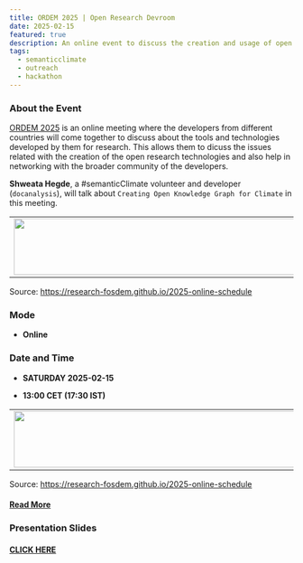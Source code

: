 ```yaml
---
title: ORDEM 2025 | Open Research Devroom 
date: 2025-02-15
featured: true
description: An online event to discuss the creation and usage of open source softwares in research
tags:
  - semanticclimate
  - outreach
  - hackathon
---
```


### About the Event

[ORDEM 2025](https://research-fosdem.github.io/2025-online-schedule) is an online meeting where the developers from different countries will come together to discuss about the tools and technologies developed by them for research. This allows them to dicuss the issues related with the creation of the open research technologies and also help in networking with the broader community of the developers.

**Shweata Hegde**, a #semanticClimate volunteer and developer (`docanalysis`), will talk about `Creating Open Knowledge Graph for Climate` in this meeting.

<table>
  <tr>
    <td>
      <img src='{{ "/static/img/abstract_ORDEM.jpg" | url }}' width="500" height="100">
    </td>
  </tr>
</table>

Source: https://research-fosdem.github.io/2025-online-schedule

### Mode

- **Online**

### Date and Time

- **SATURDAY 2025-02-15**

- **13:00 CET (17:30 IST)**

<table>
  <tr>
    <td>
      <img src='{{ "/static/img/schedule_ORDEM.jpg" | url }}' width="500" height="100">
    </td>
  </tr>
</table>

Source: https://research-fosdem.github.io/2025-online-schedule

#### [Read More](https://research-fosdem.github.io/2025-online-schedule)

### Presentation Slides

#### [CLICK HERE](https://github.com/petermr/semanticClimate/blob/main/presentations/ordem-2025.pdf)



